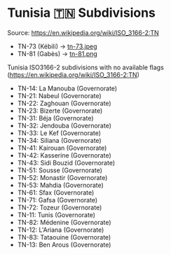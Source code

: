 # Tunisia 🇹🇳 Subdivisions

Source: https://en.wikipedia.org/wiki/ISO_3166-2:TN

* TN-73 (Kébili) -> [tn-73.jpeg](https://github.com/amckenna41/iso3166-flag-icons/blob/main/iso3166-2-icons/TN/tn-73.jpeg)
* TN-81 (Gabès) -> [tn-81.png](https://github.com/amckenna41/iso3166-flag-icons/blob/main/iso3166-2-icons/TN/tn-81.png)

Tunisia ISO3166-2 subdivisions with no available flags (https://en.wikipedia.org/wiki/ISO_3166-2:TN)

* TN-14: La Manouba (Governorate)
* TN-21: Nabeul (Governorate)
* TN-22: Zaghouan (Governorate)
* TN-23: Bizerte (Governorate)
* TN-31: Béja (Governorate)
* TN-32: Jendouba (Governorate)
* TN-33: Le Kef (Governorate)
* TN-34: Siliana (Governorate)
* TN-41: Kairouan (Governorate)
* TN-42: Kasserine (Governorate)
* TN-43: Sidi Bouzid (Governorate)
* TN-51: Sousse (Governorate)
* TN-52: Monastir (Governorate)
* TN-53: Mahdia (Governorate)
* TN-61: Sfax (Governorate)
* TN-71: Gafsa (Governorate)
* TN-72: Tozeur (Governorate)
* TN-11: Tunis (Governorate)
* TN-82: Médenine (Governorate)
* TN-12: L'Ariana (Governorate)
* TN-83: Tataouine (Governorate)
* TN-13: Ben Arous (Governorate)